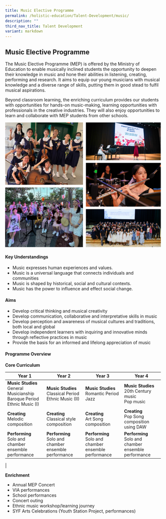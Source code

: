 ```yaml
---
title: Music Elective Programme
permalink: /holistic-education/Talent-Development/music/
description: ""
third_nav_title: Talent Development
variant: markdown
---
```

## Music Elective Programme

The Music Elective Programme (MEP) is offered by the Ministry of Education to enable musically inclined students the opportunity to deepen their knowledge in music and hone their abilities in listening, creating, performing and research. It aims to equip our young musicians with musical knowledge and a diverse range of skills, putting them in good stead to fulfil musical aspirations.

Beyond classroom learning, the enriching curriculum provides our students with opportunities for hands-on music-making, learning opportunities with professionals in the creative industries. They will also enjoy opportunities to learn and collaborate with MEP students from other schools.

![](/images/MEP2324.png)

#### Key Understandings

* Music expresses human experiences and values.&nbsp;
* Music is a universal language that connects individuals and communities&nbsp;
* Music is shaped by historical, social and cultural contexts.&nbsp;
* Music has the power to influence and effect social change.

#### Aims

* Develop critical thinking and musical creativity&nbsp;
* Develop communication, collaborative and interpretative skills in music
* Develop perception and awareness of musical cultures and traditions, both local and global
* Develop independent learners with inquiring and innovative minds through reflective practices in music&nbsp;
* Provide the basis for an informed and lifelong appreciation of music

#### Programme Overview

**Core Curriculum**

|Year 1 | Year 2  | Year 3  | Year 4 |
| -------- | -------- | -------- | -------- |
| **Music Studies** <br> General Musicianship<br>Baroque Period&nbsp;<br>Ethnic Music (I) | **Music Studies** <br> Classical Period <br> Ethnic Music (II)  | **Music Studies** <br>Romantic Period<br>Jazz    | **Music Studies** <br>20th Century music<br>Pop music 
| **Creating** <br> Melodic composition   | **Creating** <br> Classical style composition      | **Creating** <br> Art Song composition    | **Creating** <br> Pop Song composition using DAW     |
|**Performing** <br>Solo and chamber ensemble performance | **Performing** <br>Solo and chamber ensemble performance  | **Performing** <br>Solo and chamber ensemble performance  | **Performing** <br>Solo and chamber ensemble performance  |
|

**Enrichment**

* Annual MEP Concert&nbsp;
* VIA performances&nbsp;
* School performances&nbsp;
* Concert outing
* Ethnic music workshop/learning journey
* SYF Arts Celebrations (Youth Station Project, performances)